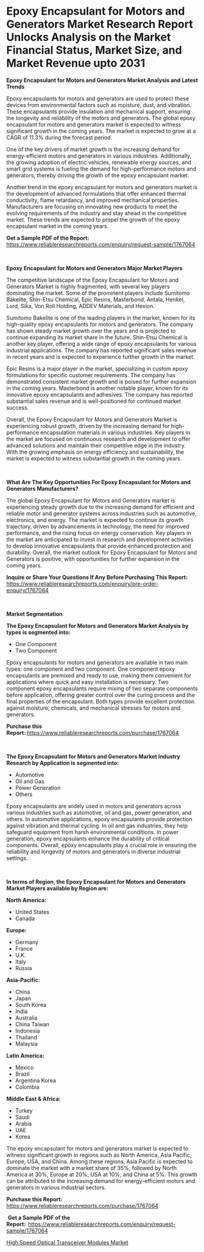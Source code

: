 <p><h1>Epoxy Encapsulant for Motors and Generators Market Research Report Unlocks Analysis on the Market Financial Status, Market Size, and Market Revenue upto 2031</h1></p><p><strong>Epoxy Encapsulant for Motors and Generators Market Analysis and Latest Trends</strong></p>
<p><p>Epoxy encapsulants for motors and generators are used to protect these devices from environmental factors such as moisture, dust, and vibration. These encapsulants provide insulation and mechanical support, ensuring the longevity and reliability of the motors and generators. The global epoxy encapsulant for motors and generators market is expected to witness significant growth in the coming years. The market is expected to grow at a CAGR of 11.3% during the forecast period. </p><p>One of the key drivers of market growth is the increasing demand for energy-efficient motors and generators in various industries. Additionally, the growing adoption of electric vehicles, renewable energy sources, and smart grid systems is fueling the demand for high-performance motors and generators, thereby driving the growth of the epoxy encapsulant market. </p><p>Another trend in the epoxy encapsulant for motors and generators market is the development of advanced formulations that offer enhanced thermal conductivity, flame retardancy, and improved mechanical properties. Manufacturers are focusing on innovating new products to meet the evolving requirements of the industry and stay ahead in the competitive market. These trends are expected to propel the growth of the epoxy encapsulant market in the coming years.</p></p>
<p><strong>Get a Sample PDF of the Report:&nbsp;</strong> <a href="https://www.reliableresearchreports.com/enquiry/request-sample/1767064">https://www.reliableresearchreports.com/enquiry/request-sample/1767064</a></p>
<p>&nbsp;</p>
<p><strong>Epoxy Encapsulant for Motors and Generators Major Market Players</strong></p>
<p><p>The competitive landscape of the Epoxy Encapsulant for Motors and Generators Market is highly fragmented, with several key players dominating the market. Some of the prominent players include Sumitomo Bakelite, Shin-Etsu Chemical, Epic Resins, Masterbond, Antala, Henkel, Lord, Sika, Von Roll Holding, ADDEV Materials, and Hexion.</p><p>Sumitomo Bakelite is one of the leading players in the market, known for its high-quality epoxy encapsulants for motors and generators. The company has shown steady market growth over the years and is projected to continue expanding its market share in the future. Shin-Etsu Chemical is another key player, offering a wide range of epoxy encapsulants for various industrial applications. The company has reported significant sales revenue in recent years and is expected to experience further growth in the market.</p><p>Epic Resins is a major player in the market, specializing in custom epoxy formulations for specific customer requirements. The company has demonstrated consistent market growth and is poised for further expansion in the coming years. Masterbond is another notable player, known for its innovative epoxy encapsulants and adhesives. The company has reported substantial sales revenue and is well-positioned for continued market success.</p><p>Overall, the Epoxy Encapsulant for Motors and Generators Market is experiencing robust growth, driven by the increasing demand for high-performance encapsulation materials in various industries. Key players in the market are focused on continuous research and development to offer advanced solutions and maintain their competitive edge in the industry. With the growing emphasis on energy efficiency and sustainability, the market is expected to witness substantial growth in the coming years.</p></p>
<p>&nbsp;</p>
<p><strong>What Are The Key Opportunities For Epoxy Encapsulant for Motors and Generators Manufacturers?</strong></p>
<p><p>The global Epoxy Encapsulant for Motors and Generators market is experiencing steady growth due to the increasing demand for efficient and reliable motor and generator systems across industries such as automotive, electronics, and energy. The market is expected to continue its growth trajectory, driven by advancements in technology, the need for improved performance, and the rising focus on energy conservation. Key players in the market are anticipated to invest in research and development activities to develop innovative encapsulants that provide enhanced protection and durability. Overall, the market outlook for Epoxy Encapsulant for Motors and Generators is positive, with opportunities for further expansion in the coming years.</p></p>
<p><strong>Inquire or Share Your Questions If Any Before Purchasing This Report:</strong> <a href="https://www.reliableresearchreports.com/enquiry/pre-order-enquiry/1767064">https://www.reliableresearchreports.com/enquiry/pre-order-enquiry/1767064</a></p>
<p>&nbsp;</p>
<p><strong>Market Segmentation</strong></p>
<p><strong>The Epoxy Encapsulant for Motors and Generators Market Analysis by types is segmented into:</strong></p>
<p><ul><li>One Component</li><li>Two Component</li></ul></p>
<p><p>Epoxy encapsulants for motors and generators are available in two main types: one component and two component. One component epoxy encapsulants are premixed and ready to use, making them convenient for applications where quick and easy installation is necessary. Two component epoxy encapsulants require mixing of two separate components before application, offering greater control over the curing process and the final properties of the encapsulant. Both types provide excellent protection against moisture, chemicals, and mechanical stresses for motors and generators.</p></p>
<p><strong>Purchase this Report:&nbsp;</strong><a href="https://www.reliableresearchreports.com/purchase/1767064">https://www.reliableresearchreports.com/purchase/1767064</a></p>
<p>&nbsp;</p>
<p><strong>The Epoxy Encapsulant for Motors and Generators Market Industry Research by Application is segmented into:</strong></p>
<p><ul><li>Automotive</li><li>Oil and Gas</li><li>Power Generation</li><li>Others</li></ul></p>
<p><p>Epoxy encapsulants are widely used in motors and generators across various industries such as automotive, oil and gas, power generation, and others. In automotive applications, epoxy encapsulants provide protection against vibration and thermal cycling. In oil and gas industries, they help safeguard equipment from harsh environmental conditions. In power generation, epoxy encapsulants enhance the durability of critical components. Overall, epoxy encapsulants play a crucial role in ensuring the reliability and longevity of motors and generators in diverse industrial settings.</p></p>
<p>&nbsp;</p>
<p><strong>In terms of Region, the Epoxy Encapsulant for Motors and Generators Market Players available by Region are:</strong></p>
<p>
    <p> <strong> North America: </strong>
        <ul>
            <li>United States</li>
            <li>Canada</li>
        </ul>
        </p> 
    <p> <strong> Europe: </strong>
        <ul>
            <li>Germany</li>
            <li>France</li>
            <li>U.K.</li>
            <li>Italy</li>
            <li>Russia</li>
        </ul>
        </p> 
    <p> <strong> Asia-Pacific: </strong>
        <ul>
            <li>China</li>
            <li>Japan</li>
            <li>South Korea</li>
            <li>India</li>
            <li>Australia</li>
            <li>China Taiwan</li>
            <li>Indonesia</li>
            <li>Thailand</li>
            <li>Malaysia</li>
        </ul>
        </p> 
    <p> <strong> Latin America: </strong>
        <ul>
            <li>Mexico</li>
            <li>Brazil</li>
            <li>Argentina Korea</li>
            <li>Colombia</li>
        </ul>
        </p> 
    <p> <strong> Middle East & Africa: </strong>
        <ul>
            <li>Turkey</li>
            <li>Saudi</li>
            <li>Arabia</li>
            <li>UAE</li>
            <li>Korea</li>
        </ul>
    </p>
    </p>
<p><p>The epoxy encapsulant for motors and generators market is expected to witness significant growth in regions such as North America, Asia Pacific, Europe, USA, and China. Among these regions, Asia Pacific is expected to dominate the market with a market share of 35%, followed by North America at 30%, Europe at 20%, USA at 10%, and China at 5%. This growth can be attributed to the increasing demand for energy-efficient motors and generators in various industrial sectors.</p></p>
<p><strong>Purchase this Report: </strong><a href="https://www.reliableresearchreports.com/purchase/1767064">https://www.reliableresearchreports.com/purchase/1767064</a></p>
<p>&nbsp;<strong>Get a Sample PDF of the Report:&nbsp;&nbsp;</strong><a href="https://www.reliableresearchreports.com/enquiry/request-sample/1767064">https://www.reliableresearchreports.com/enquiry/request-sample/1767064</a></p>
<p><strong></strong></p>
<p><p><a href="https://simplistic-meeting-7ee.notion.site/High-Speed-Optical-Transceiver-Modules-Market-with-the-goal-of-estimating-the-market-size-and-future-7cbc502d643a4588888f9eab73af9e89">High Speed Optical Transceiver Modules Market</a></p></p>